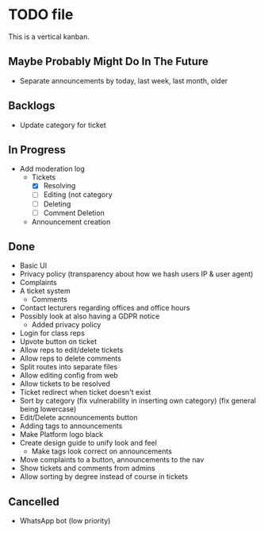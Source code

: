 # TODO file

This is a vertical kanban.

## Maybe Probably Might Do In The Future

- Separate announcements by today, last week, last month, older

## Backlogs

- Update category for ticket

## In Progress

- Add moderation log
	- Tickets
		- [x] Resolving
		- [ ] Editing (not category
		- [ ] Deleting
		- [ ] Comment Deletion
	- Announcement creation

## Done

- Basic UI
- Privacy policy (transparency about how we hash users IP & user agent)
- Complaints
- A ticket system
	- Comments
- Contact lecturers regarding offices and office hours
- Possibly look at also having a GDPR notice
	- Added privacy policy
- Login for class reps
- Upvote button on ticket
- Allow reps to edit/delete tickets
- Allow reps to delete comments
- Split routes into separate files
- Allow editing config from web
- Allow tickets to be resolved
- Ticket redirect when ticket doesn't exist
- Sort by category (fix vulnerability in inserting own category) (fix general being lowercase)
- Edit/Delete acnnouncements button
- Adding tags to announcements
- Make Platform logo black
- Create design guide to unify look and feel
	- Make tags look correct on announcements
- Move complaints to a button, announcements to the nav
- Show tickets and comments from admins
- Allow sorting by degree instead of course in tickets

## Cancelled

- WhatsApp bot (low priority)
